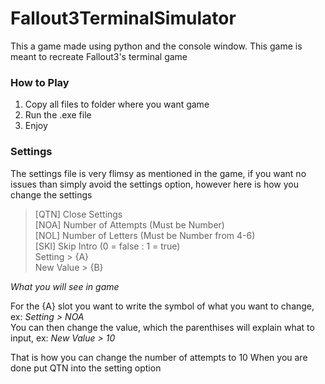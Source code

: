 # Fallout3TerminalSimulator
This a game made using python and the console window. This game is meant to recreate Fallout3's terminal game

### How to Play

1. Copy all files to folder where you want game
2. Run the .exe file
3. Enjoy

### Settings 

The settings file is very flimsy as mentioned in the game, if you want no issues than simply avoid the settings option, however here is how you change the settings 


> [QTN] Close Settings \
> [NOA] Number of Attempts     (Must be Number) \
> [NOL] Number of Letters      (Must be Number from 4-6) \
> [SKI] Skip Intro             (0 = false : 1 = true) \
> Setting > {A} \
> New Value > {B} 

*What you will see in game*

For the {A} slot you want to write the symbol of what you want to change, ex: *Setting > NOA* \
You can then change the value, which the parenthises will explain what to input, ex: *New Value > 10*

That is how you can change the number of attempts to 10
When you are done put QTN into the setting option
